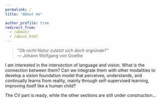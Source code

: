 ```yaml
---
permalink: /
title: "About me"

author_profile: true
redirect_from: 
  - /about/
  - /about.html
---
```



> *"Ob nicht Natur zuletzt sich doch ergründe?"*  
> — Johann Wolfgang von Goethe

I am interested in the intersection of language and vision. What is the connection between them? Can we integrate them with other modalities to develop a vision foundation model that perceives, understands, and continually learns from reality, mainly through self-supervised learning, improving itself like a human child?

The CV part is ready, while the other sections are still under construction...

